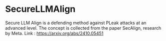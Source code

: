 # SecureLLMAlign
Secure LLM Align is a defending method against PLeak attacks at an advanced level. The concept is collected from the paper SecAlign, research by Meta. Link : https://arxiv.org/abs/2410.05451
